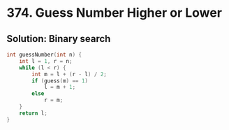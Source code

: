 # 374. Guess Number Higher or Lower

## Solution: Binary search

```cpp
int guessNumber(int n) {
    int l = 1, r = n;
    while (l < r) {
        int m = l + (r - l) / 2;
        if (guess(m) == 1)
            l = m + 1;
        else
            r = m;
    }
    return l;
}
```
